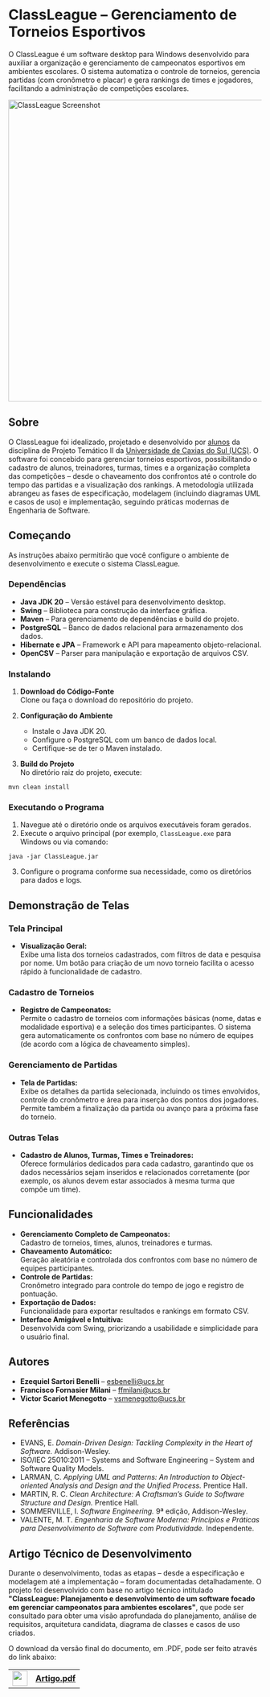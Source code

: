 # ClassLeague – Gerenciamento de Torneios Esportivos

O ClassLeague é um software desktop para Windows desenvolvido para auxiliar a organização e gerenciamento de campeonatos esportivos em ambientes escolares. O sistema automatiza o controle de torneios, gerencia partidas (com cronômetro e placar) e gera rankings de times e jogadores, facilitando a administração de competições escolares.

<img src="https://github.com/user-attachments/assets/55df50a9-f330-43f8-b2be-bafeb930f125" alt="ClassLeague Screenshot"  width="600" />


## Sobre

O ClassLeague foi idealizado, projetado e desenvolvido por [alunos](#autores) da disciplina de Projeto Temático II da [Universidade de Caxias do Sul (UCS)](https://www.ucs.br/site). O software foi concebido para gerenciar torneios esportivos, possibilitando o cadastro de alunos, treinadores, turmas, times e a organização completa das competições – desde o chaveamento dos confrontos até o controle do tempo das partidas e a visualização dos rankings. A metodologia utilizada abrangeu as fases de especificação, modelagem (incluindo diagramas UML e casos de uso) e implementação, seguindo práticas modernas de Engenharia de Software.

## Começando

As instruções abaixo permitirão que você configure o ambiente de desenvolvimento e execute o sistema ClassLeague.

### Dependências

- **Java JDK 20** – Versão estável para desenvolvimento desktop.
- **Swing** – Biblioteca para construção da interface gráfica.
- **Maven** – Para gerenciamento de dependências e build do projeto.
- **PostgreSQL** – Banco de dados relacional para armazenamento dos dados.
- **Hibernate e JPA** – Framework e API para mapeamento objeto-relacional.
- **OpenCSV** – Parser para manipulação e exportação de arquivos CSV.

### Instalando

1. **Download do Código-Fonte**  
   Clone ou faça o download do repositório do projeto.

2. **Configuração do Ambiente**  
   - Instale o Java JDK 20.
   - Configure o PostgreSQL com um banco de dados local.
   - Certifique-se de ter o Maven instalado.

3. **Build do Projeto**  
   No diretório raiz do projeto, execute:

```
mvn clean install
```

### Executando o Programa

1. Navegue até o diretório onde os arquivos executáveis foram gerados.
2. Execute o arquivo principal (por exemplo, `ClassLeague.exe` para Windows ou via comando:
```
java -jar ClassLeague.jar
```
3. Configure o programa conforme sua necessidade, como os diretórios para dados e logs.

## Demonstração de Telas

### Tela Principal

- **Visualização Geral:**  
Exibe uma lista dos torneios cadastrados, com filtros de data e pesquisa por nome. Um botão para criação de um novo torneio facilita o acesso rápido à funcionalidade de cadastro.

### Cadastro de Torneios

- **Registro de Campeonatos:**  
Permite o cadastro de torneios com informações básicas (nome, datas e modalidade esportiva) e a seleção dos times participantes. O sistema gera automaticamente os confrontos com base no número de equipes (de acordo com a lógica de chaveamento simples).

### Gerenciamento de Partidas

- **Tela de Partidas:**  
Exibe os detalhes da partida selecionada, incluindo os times envolvidos, controle do cronômetro e área para inserção dos pontos dos jogadores. Permite também a finalização da partida ou avanço para a próxima fase do torneio.

### Outras Telas

- **Cadastro de Alunos, Turmas, Times e Treinadores:**  
Oferece formulários dedicados para cada cadastro, garantindo que os dados necessários sejam inseridos e relacionados corretamente (por exemplo, os alunos devem estar associados à mesma turma que compõe um time).

## Funcionalidades

- **Gerenciamento Completo de Campeonatos:**  
Cadastro de torneios, times, alunos, treinadores e turmas.
- **Chaveamento Automático:**  
Geração aleatória e controlada dos confrontos com base no número de equipes participantes.
- **Controle de Partidas:**  
Cronômetro integrado para controle do tempo de jogo e registro de pontuação.
- **Exportação de Dados:**  
Funcionalidade para exportar resultados e rankings em formato CSV.
- **Interface Amigável e Intuitiva:**  
Desenvolvida com Swing, priorizando a usabilidade e simplicidade para o usuário final.

## Autores

- **Ezequiel Sartori Benelli** – [esbenelli@ucs.br](mailto:esbenelli@ucs.br)
- **Francisco Fornasier Milani** – [ffmilani@ucs.br](mailto:ffmilani@ucs.br)
- **Victor Scariot Menegotto** – [vsmenegotto@ucs.br](mailto:vsmenegotto@ucs.br)

## Referências
- EVANS, E. *Domain-Driven Design: Tackling Complexity in the Heart of Software.* Addison-Wesley.
- ISO/IEC 25010:2011 – Systems and Software Engineering – System and Software Quality Models.
- LARMAN, C. *Applying UML and Patterns: An Introduction to Object-oriented Analysis and Design and the Unified Process.* Prentice Hall.
- MARTIN, R. C. *Clean Architecture: A Craftsman’s Guide to Software Structure and Design.* Prentice Hall.
- SOMMERVILLE, I. *Software Engineering.* 9ª edição, Addison-Wesley.
- VALENTE, M. T. *Engenharia de Software Moderna: Princípios e Práticas para Desenvolvimento de Software com Produtividade.* Independente.

## Artigo Técnico de Desenvolvimento

Durante o desenvolvimento, todas as etapas – desde a especificação e modelagem até a implementação – foram documentadas detalhadamente. O projeto foi desenvolvido com base no artigo técnico intitulado **"ClassLeague: Planejamento e desenvolvimento de um software focado em gerenciar campeonatos para ambientes escolares"**, que pode ser consultado para obter uma visão aprofundada do planejamento, análise de requisitos, arquitetura candidata, diagrama de classes e casos de uso criados.

O download da versão final do documento, em .PDF, pode ser feito através do link abaixo:

<table>
  <tr>
    <td><img src="https://upload.wikimedia.org/wikipedia/commons/8/87/PDF_file_icon.svg" width="30" /></td>
    <td><a href="https://github.com/user-attachments/files/19495597/Artigo.ClassLeague.pdf" target="_blank"><strong>Artigo.pdf</strong></a></td>
  </tr>
</table>



